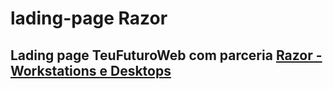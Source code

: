 # lading-page Razor
<h2>Lading page TeuFuturoWeb com parceria <a href="https://workstation.razor.com.br/">Razor - Workstations e Desktops</a></h2>
